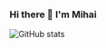 ### Hi there 👋 I'm Mihai

<!--
**mihaiplesa/mihaiplesa** is a ✨ _special_ ✨ repository because its `README.md` (this file) appears on your GitHub profile.

Here are some ideas to get you started:

- 🔭 I’m currently working on ...
- 🌱 I’m currently learning ...
- 👯 I’m looking to collaborate on ...
- 🤔 I’m looking for help with ...
- 💬 Ask me about ...
- 📫 How to reach me: ...
- ⚡ Fun fact: ...

-->

![GitHub stats](https://github-readme-stats.vercel.app/api?username=mihaiplesat&show_icons=true&count_private=true&include_all_commits=true)
